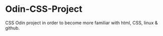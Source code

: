 # Odin-CSS-Project

CSS Odin project in order to become more familiar with html, CSS, linux & github. 